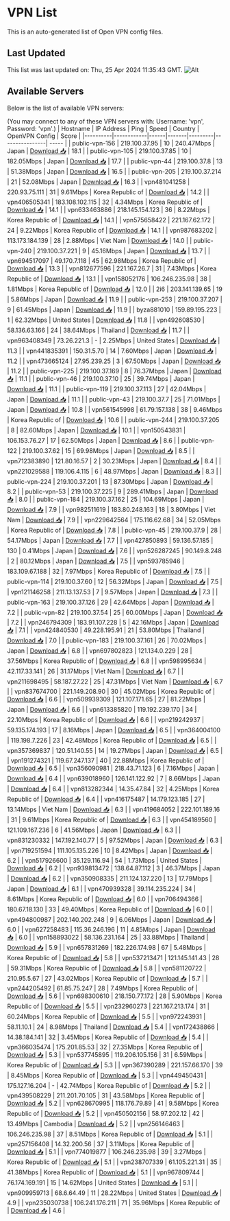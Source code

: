 # VPN List

This is an auto-generated list of Open VPN config files.

## Last Updated

This list was last updated on: Thu, 25 Apr 2024 11:35:43 GMT.
![Alt](https://repobeats.axiom.co/api/embed/186b98318ef1479477931607c1ad7d823f12451f.svg "Repobeats analytics image")

## Available Servers

Below is the list of available VPN servers:

(You may connect to any of these VPN servers with: Username: 'vpn', Password: 'vpn'.)
| Hostname | IP Address | Ping | Speed | Country | OpenVPN Config | Score |
|----------|------------|------|-------|---------|----------------| ----- |
| public-vpn-156 | 219.100.37.95 | 10 | 240.47Mbps | Japan | [Download 📥](./configs/server_0_JP.ovpn) | 18.1 |
| public-vpn-105 | 219.100.37.85 | 10 | 182.05Mbps | Japan | [Download 📥](./configs/server_1_JP.ovpn) | 17.7 |
| public-vpn-44 | 219.100.37.8 | 13 | 51.38Mbps | Japan | [Download 📥](./configs/server_2_JP.ovpn) | 16.5 |
| public-vpn-205 | 219.100.37.214 | 21 | 52.08Mbps | Japan | [Download 📥](./configs/server_3_JP.ovpn) | 16.3 |
| vpn481041258 | 220.93.75.111 | 31 | 9.61Mbps | Korea Republic of | [Download 📥](./configs/server_4_KR.ovpn) | 14.2 |
| vpn406505341 | 183.108.102.115 | 32 | 4.34Mbps | Korea Republic of | [Download 📥](./configs/server_5_KR.ovpn) | 14.1 |
| vpn633463886 | 218.145.154.123 | 36 | 8.22Mbps | Korea Republic of | [Download 📥](./configs/server_6_KR.ovpn) | 14.1 |
| vpn575658422 | 221.167.62.172 | 24 | 9.22Mbps | Korea Republic of | [Download 📥](./configs/server_7_KR.ovpn) | 14.1 |
| vpn987683202 | 113.173.184.139 | 28 | 2.88Mbps | Viet Nam | [Download 📥](./configs/server_8_VN.ovpn) | 14.0 |
| public-vpn-240 | 219.100.37.221 | 9 | 45.16Mbps | Japan | [Download 📥](./configs/server_9_JP.ovpn) | 13.7 |
| vpn694517097 | 49.170.7.118 | 45 | 62.98Mbps | Korea Republic of | [Download 📥](./configs/server_10_KR.ovpn) | 13.3 |
| vpn812677596 | 221.167.26.7 | 31 | 7.43Mbps | Korea Republic of | [Download 📥](./configs/server_11_KR.ovpn) | 13.1 |
| vpn158052176 | 106.246.235.98 | 38 | 1.81Mbps | Korea Republic of | [Download 📥](./configs/server_12_KR.ovpn) | 12.0 |
| 2i6 | 203.141.139.65 | 19 | 5.86Mbps | Japan | [Download 📥](./configs/server_13_JP.ovpn) | 11.9 |
| public-vpn-253 | 219.100.37.207 | 9 | 61.45Mbps | Japan | [Download 📥](./configs/server_14_JP.ovpn) | 11.9 |
| byza881010 | 159.89.195.223 | 1 | 62.32Mbps | United States | [Download 📥](./configs/server_15_US.ovpn) | 11.8 |
| vpn492608530 | 58.136.63.166 | 24 | 38.64Mbps | Thailand | [Download 📥](./configs/server_16_TH.ovpn) | 11.7 |
| vpn963408349 | 73.26.221.3 | - | 2.25Mbps | United States | [Download 📥](./configs/server_17_US.ovpn) | 11.3 |
| vpn441835391 | 150.31.5.70 | 14 | 7.60Mbps | Japan | [Download 📥](./configs/server_18_JP.ovpn) | 11.2 |
| vpn473665124 | 27.95.239.25 | 3 | 67.50Mbps | Japan | [Download 📥](./configs/server_19_JP.ovpn) | 11.2 |
| public-vpn-225 | 219.100.37.169 | 8 | 76.37Mbps | Japan | [Download 📥](./configs/server_20_JP.ovpn) | 11.1 |
| public-vpn-46 | 219.100.37.10 | 25 | 39.74Mbps | Japan | [Download 📥](./configs/server_21_JP.ovpn) | 11.1 |
| public-vpn-119 | 219.100.37.113 | 27 | 42.04Mbps | Japan | [Download 📥](./configs/server_22_JP.ovpn) | 11.1 |
| public-vpn-43 | 219.100.37.7 | 25 | 71.01Mbps | Japan | [Download 📥](./configs/server_23_JP.ovpn) | 10.8 |
| vpn561545998 | 61.79.157.138 | 38 | 9.46Mbps | Korea Republic of | [Download 📥](./configs/server_24_KR.ovpn) | 10.6 |
| public-vpn-244 | 219.100.37.205 | 8 | 82.60Mbps | Japan | [Download 📥](./configs/server_25_JP.ovpn) | 10.1 |
| vpn150543831 | 106.153.76.27 | 17 | 62.50Mbps | Japan | [Download 📥](./configs/server_26_JP.ovpn) | 8.6 |
| public-vpn-122 | 219.100.37.62 | 15 | 69.98Mbps | Japan | [Download 📥](./configs/server_27_JP.ovpn) | 8.5 |
| vpn712383890 | 121.80.16.57 | 2 | 30.23Mbps | Japan | [Download 📥](./configs/server_28_JP.ovpn) | 8.4 |
| vpn221029588 | 119.106.4.115 | 6 | 48.97Mbps | Japan | [Download 📥](./configs/server_29_JP.ovpn) | 8.3 |
| public-vpn-224 | 219.100.37.201 | 13 | 87.30Mbps | Japan | [Download 📥](./configs/server_30_JP.ovpn) | 8.2 |
| public-vpn-53 | 219.100.37.225 | 9 | 289.41Mbps | Japan | [Download 📥](./configs/server_31_JP.ovpn) | 8.0 |
| public-vpn-184 | 219.100.37.162 | 25 | 104.69Mbps | Japan | [Download 📥](./configs/server_32_JP.ovpn) | 7.9 |
| vpn982511619 | 183.80.248.163 | 18 | 3.80Mbps | Viet Nam | [Download 📥](./configs/server_33_VN.ovpn) | 7.9 |
| vpn229642564 | 175.116.62.68 | 34 | 52.05Mbps | Korea Republic of | [Download 📥](./configs/server_34_KR.ovpn) | 7.8 |
| public-vpn-45 | 219.100.37.9 | 28 | 54.17Mbps | Japan | [Download 📥](./configs/server_35_JP.ovpn) | 7.7 |
| vpn427850893 | 59.136.57.185 | 130 | 0.41Mbps | Japan | [Download 📥](./configs/server_36_JP.ovpn) | 7.6 |
| vpn526287245 | 90.149.8.248 | 2 | 80.12Mbps | Japan | [Download 📥](./configs/server_37_JP.ovpn) | 7.5 |
| vpn593785946 | 183.109.67.188 | 32 | 7.97Mbps | Korea Republic of | [Download 📥](./configs/server_38_KR.ovpn) | 7.5 |
| public-vpn-114 | 219.100.37.60 | 12 | 56.32Mbps | Japan | [Download 📥](./configs/server_39_JP.ovpn) | 7.5 |
| vpn121146258 | 211.13.137.53 | 7 | 9.57Mbps | Japan | [Download 📥](./configs/server_40_JP.ovpn) | 7.3 |
| public-vpn-163 | 219.100.37.126 | 29 | 42.64Mbps | Japan | [Download 📥](./configs/server_41_JP.ovpn) | 7.2 |
| public-vpn-82 | 219.100.37.54 | 25 | 60.00Mbps | Japan | [Download 📥](./configs/server_42_JP.ovpn) | 7.2 |
| vpn246794309 | 183.91.107.228 | 5 | 42.16Mbps | Japan | [Download 📥](./configs/server_43_JP.ovpn) | 7.1 |
| vpn424840530 | 49.228.195.91 | 21 | 53.80Mbps | Thailand | [Download 📥](./configs/server_44_TH.ovpn) | 7.0 |
| public-vpn-183 | 219.100.37.161 | 26 | 70.02Mbps | Japan | [Download 📥](./configs/server_45_JP.ovpn) | 6.8 |
| vpn697802823 | 121.134.0.229 | 28 | 37.56Mbps | Korea Republic of | [Download 📥](./configs/server_46_KR.ovpn) | 6.8 |
| vpn598995634 | 42.117.33.141 | 26 | 31.17Mbps | Viet Nam | [Download 📥](./configs/server_47_VN.ovpn) | 6.7 |
| vpn211698495 | 58.187.27.22 | 25 | 47.31Mbps | Viet Nam | [Download 📥](./configs/server_48_VN.ovpn) | 6.7 |
| vpn837674700 | 221.149.208.90 | 30 | 45.02Mbps | Korea Republic of | [Download 📥](./configs/server_49_KR.ovpn) | 6.6 |
| vpn509939309 | 121.107.171.65 | 27 | 81.22Mbps | Japan | [Download 📥](./configs/server_50_JP.ovpn) | 6.6 |
| vpn613385820 | 119.192.239.170 | 34 | 22.10Mbps | Korea Republic of | [Download 📥](./configs/server_51_KR.ovpn) | 6.6 |
| vpn219242937 | 59.135.174.193 | 17 | 8.16Mbps | Japan | [Download 📥](./configs/server_52_JP.ovpn) | 6.5 |
| vpn364004100 | 119.198.7.226 | 23 | 42.48Mbps | Korea Republic of | [Download 📥](./configs/server_53_KR.ovpn) | 6.5 |
| vpn357369837 | 120.51.140.55 | 14 | 19.27Mbps | Japan | [Download 📥](./configs/server_54_JP.ovpn) | 6.5 |
| vpn191274321 | 119.67.247.137 | 40 | 22.88Mbps | Korea Republic of | [Download 📥](./configs/server_55_KR.ovpn) | 6.5 |
| vpn356090981 | 218.43.71.123 | 6 | 7.16Mbps | Japan | [Download 📥](./configs/server_56_JP.ovpn) | 6.4 |
| vpn639018960 | 126.141.122.92 | 7 | 8.66Mbps | Japan | [Download 📥](./configs/server_57_JP.ovpn) | 6.4 |
| vpn813282344 | 14.35.47.84 | 32 | 4.25Mbps | Korea Republic of | [Download 📥](./configs/server_58_KR.ovpn) | 6.4 |
| vpn416175487 | 14.179.123.185 | 27 | 13.14Mbps | Viet Nam | [Download 📥](./configs/server_59_VN.ovpn) | 6.3 |
| vpn419684052 | 222.101.189.16 | 31 | 9.61Mbps | Korea Republic of | [Download 📥](./configs/server_60_KR.ovpn) | 6.3 |
| vpn454189560 | 121.109.167.236 | 6 | 41.56Mbps | Japan | [Download 📥](./configs/server_61_JP.ovpn) | 6.3 |
| vpn831230332 | 147.192.140.77 | 5 | 97.52Mbps | Japan | [Download 📥](./configs/server_62_JP.ovpn) | 6.3 |
| vpn719251594 | 111.105.135.226 | 10 | 8.42Mbps | Japan | [Download 📥](./configs/server_63_JP.ovpn) | 6.2 |
| vpn517926600 | 35.129.116.94 | 54 | 1.73Mbps | United States | [Download 📥](./configs/server_64_US.ovpn) | 6.2 |
| vpn939813472 | 138.64.87.112 | 3 | 46.37Mbps | Japan | [Download 📥](./configs/server_65_JP.ovpn) | 6.2 |
| vpn350908335 | 211.124.137.220 | 13 | 17.79Mbps | Japan | [Download 📥](./configs/server_66_JP.ovpn) | 6.1 |
| vpn470939328 | 39.114.235.224 | 34 | 8.61Mbps | Korea Republic of | [Download 📥](./configs/server_67_KR.ovpn) | 6.0 |
| vpn706494366 | 180.67.18.130 | 33 | 49.40Mbps | Korea Republic of | [Download 📥](./configs/server_68_KR.ovpn) | 6.0 |
| vpn494800987 | 202.140.202.248 | 9 | 6.06Mbps | Japan | [Download 📥](./configs/server_69_JP.ovpn) | 6.0 |
| vpn627258483 | 115.36.246.196 | 11 | 4.85Mbps | Japan | [Download 📥](./configs/server_70_JP.ovpn) | 6.0 |
| vpn158893022 | 58.136.231.164 | 25 | 33.88Mbps | Thailand | [Download 📥](./configs/server_71_TH.ovpn) | 5.9 |
| vpn657831269 | 182.226.174.98 | 67 | 5.48Mbps | Korea Republic of | [Download 📥](./configs/server_72_KR.ovpn) | 5.8 |
| vpn537213471 | 121.145.141.43 | 28 | 59.31Mbps | Korea Republic of | [Download 📥](./configs/server_73_KR.ovpn) | 5.8 |
| vpn581120722 | 210.95.5.67 | 27 | 43.02Mbps | Korea Republic of | [Download 📥](./configs/server_74_KR.ovpn) | 5.7 |
| vpn244205492 | 61.85.75.247 | 28 | 7.49Mbps | Korea Republic of | [Download 📥](./configs/server_75_KR.ovpn) | 5.6 |
| vpn698300610 | 218.150.77.172 | 28 | 5.90Mbps | Korea Republic of | [Download 📥](./configs/server_76_KR.ovpn) | 5.5 |
| vpn232960273 | 221.167.213.174 | 31 | 60.24Mbps | Korea Republic of | [Download 📥](./configs/server_77_KR.ovpn) | 5.5 |
| vpn972243931 | 58.11.10.1 | 24 | 8.98Mbps | Thailand | [Download 📥](./configs/server_78_TH.ovpn) | 5.4 |
| vpn172438866 | 14.38.184.141 | 32 | 3.45Mbps | Korea Republic of | [Download 📥](./configs/server_79_KR.ovpn) | 5.4 |
| vpn366035474 | 175.201.85.53 | 32 | 27.35Mbps | Korea Republic of | [Download 📥](./configs/server_80_KR.ovpn) | 5.3 |
| vpn537745895 | 119.206.105.156 | 31 | 6.59Mbps | Korea Republic of | [Download 📥](./configs/server_81_KR.ovpn) | 5.3 |
| vpn367390289 | 221.157.66.170 | 39 | 8.45Mbps | Korea Republic of | [Download 📥](./configs/server_82_KR.ovpn) | 5.3 |
| vpn449450431 | 175.127.16.204 | - | 42.74Mbps | Korea Republic of | [Download 📥](./configs/server_83_KR.ovpn) | 5.2 |
| vpn439508229 | 211.201.70.105 | 31 | 43.58Mbps | Korea Republic of | [Download 📥](./configs/server_84_KR.ovpn) | 5.2 |
| vpn628670995 | 118.176.79.89 | 41 | 9.58Mbps | Korea Republic of | [Download 📥](./configs/server_85_KR.ovpn) | 5.2 |
| vpn450502156 | 58.97.202.12 | 42 | 13.49Mbps | Cambodia | [Download 📥](./configs/server_86_KH.ovpn) | 5.2 |
| vpn256146463 | 106.246.235.98 | 37 | 8.51Mbps | Korea Republic of | [Download 📥](./configs/server_87_KR.ovpn) | 5.1 |
| vpn257156408 | 14.32.200.56 | 37 | 3.11Mbps | Korea Republic of | [Download 📥](./configs/server_88_KR.ovpn) | 5.1 |
| vpn774019877 | 106.246.235.98 | 39 | 3.27Mbps | Korea Republic of | [Download 📥](./configs/server_89_KR.ovpn) | 5.1 |
| vpn238707339 | 61.105.221.31 | 35 | 41.38Mbps | Korea Republic of | [Download 📥](./configs/server_90_KR.ovpn) | 5.1 |
| vpn967809744 | 76.174.169.191 | 15 | 14.62Mbps | United States | [Download 📥](./configs/server_91_US.ovpn) | 5.1 |
| vpn909959713 | 68.6.64.49 | 11 | 28.22Mbps | United States | [Download 📥](./configs/server_92_US.ovpn) | 4.9 |
| vpn235030738 | 106.241.176.211 | 71 | 35.96Mbps | Korea Republic of | [Download 📥](./configs/server_93_KR.ovpn) | 4.6 |
